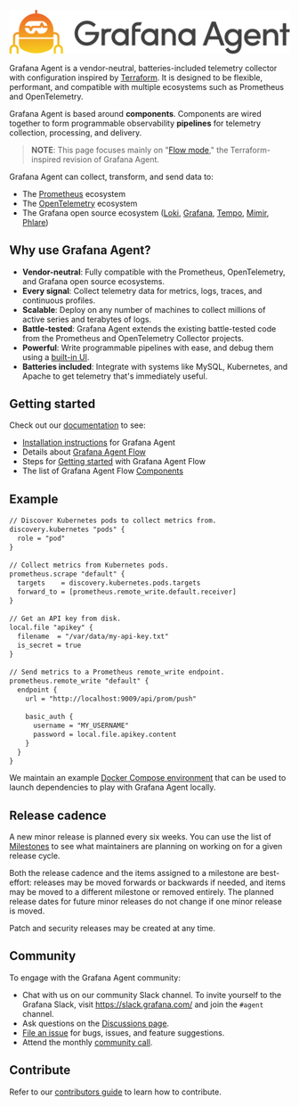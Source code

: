<p align="center"><img src="docs/sources/assets/logo_and_name.png" alt="Grafana Agent logo"></p>

Grafana Agent is a vendor-neutral, batteries-included telemetry collector with
configuration inspired by [Terraform][]. It is designed to be flexible,
performant, and compatible with multiple ecosystems such as Prometheus and
OpenTelemetry.

Grafana Agent is based around **components**. Components are wired together to
form programmable observability **pipelines** for telemetry collection,
processing, and delivery.

> **NOTE**: This page focuses mainly on "[Flow mode][Grafana Agent Flow]," the
> Terraform-inspired revision of Grafana Agent.

Grafana Agent can collect, transform, and send data to:

* The [Prometheus][] ecosystem
* The [OpenTelemetry][] ecosystem
* The Grafana open source ecosystem ([Loki][], [Grafana][], [Tempo][], [Mimir][], [Phlare][])

[Terraform]: https://terraform.io
[Grafana Agent Flow]: https://grafana.com/docs/agent/latest/flow/
[Prometheus]: https://prometheus.io
[OpenTelemetry]: https://opentelemetry.io
[Loki]: https://github.com/grafana/loki
[Grafana]: https://github.com/grafana/grafana
[Tempo]: https://github.com/grafana/tempo
[Mimir]: https://github.com/grafana/mimir
[Phlare]: https://github.com/grafana/phlare

## Why use Grafana Agent?

* **Vendor-neutral**: Fully compatible with the Prometheus, OpenTelemetry, and
  Grafana open source ecosystems.
* **Every signal**: Collect telemetry data for metrics, logs, traces, and
  continuous profiles.
* **Scalable**: Deploy on any number of machines to collect millions of active
  series and terabytes of logs.
* **Battle-tested**: Grafana Agent extends the existing battle-tested code from
  the Prometheus and OpenTelemetry Collector projects.
* **Powerful**: Write programmable pipelines with ease, and debug them using a
  [built-in UI][UI].
* **Batteries included**: Integrate with systems like MySQL, Kubernetes, and
  Apache to get telemetry that's immediately useful.

[UI]: https://grafana.com/docs/agent/latest/flow/monitoring/debugging/#grafana-agent-flow-ui

## Getting started

Check out our [documentation][] to see:

* [Installation instructions][] for Grafana Agent
* Details about [Grafana Agent Flow][]
* Steps for [Getting started][] with Grafana Agent Flow
* The list of Grafana Agent Flow [Components][]

[documentation]: https://grafana.com/docs/agent/latest/
[Installation instructions]: https://grafana.com/docs/agent/latest/flow/install/
[Grafana Agent Flow]: https://grafana.com/docs/agent/latest/flow/
[Getting started]: https://grafana.com/docs/agent/latest/flow/getting-started/
[Components]: https://grafana.com/docs/agent/latest/flow/reference/components/

## Example

```river
// Discover Kubernetes pods to collect metrics from.
discovery.kubernetes "pods" {
  role = "pod"
}

// Collect metrics from Kubernetes pods.
prometheus.scrape "default" {
  targets    = discovery.kubernetes.pods.targets
  forward_to = [prometheus.remote_write.default.receiver]
}

// Get an API key from disk.
local.file "apikey" {
  filename  = "/var/data/my-api-key.txt"
  is_secret = true
}

// Send metrics to a Prometheus remote_write endpoint.
prometheus.remote_write "default" {
  endpoint {
    url = "http://localhost:9009/api/prom/push"

    basic_auth {
      username = "MY_USERNAME"
      password = local.file.apikey.content
    }
  }
}
```

We maintain an example [Docker Compose environment][] that can be used to
launch dependencies to play with Grafana Agent locally.

[Docker Compose environment]: ./example/docker-compose/

## Release cadence

A new minor release is planned every six weeks. You can use the list of
[Milestones][] to see what maintainers are planning on working on for a given
release cycle.

Both the release cadence and the items assigned to a milestone are best-effort:
releases may be moved forwards or backwards if needed, and items may be moved
to a different milestone or removed entirely. The planned release dates for
future minor releases do not change if one minor release is moved.

Patch and security releases may be created at any time.

[Milestones]: https://github.com/grafana/agent/milestones

## Community

To engage with the Grafana Agent community:

* Chat with us on our community Slack channel. To invite yourself to the
  Grafana Slack, visit <https://slack.grafana.com/> and join the `#agent`
  channel.
* Ask questions on the [Discussions page][].
* [File an issue][] for bugs, issues, and feature suggestions.
* Attend the monthly [community call][].

[Discussions page]: https://github.com/grafana/agent/discussions
[File an issue]: https://github.com/grafana/agent/issues/new
[community call]: https://docs.google.com/document/d/1TqaZD1JPfNadZ4V81OCBPCG_TksDYGlNlGdMnTWUSpo

## Contribute

Refer to our [contributors guide][] to learn how to contribute.

[contributors guide]: ./docs/developer/contributing.md
